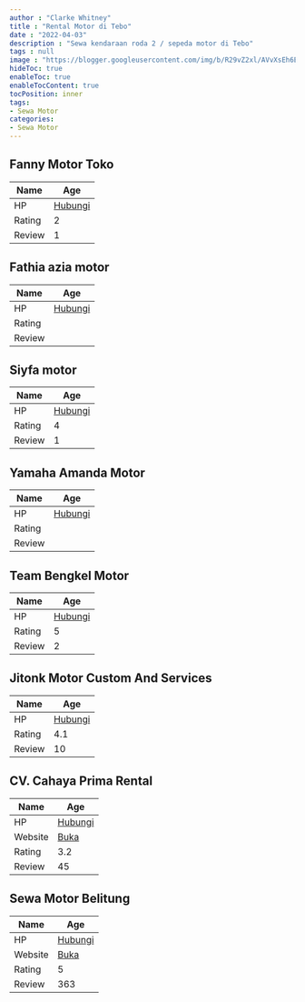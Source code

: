 ```yaml
---
author : "Clarke Whitney"
title : "Rental Motor di Tebo"
date : "2022-04-03"
description : "Sewa kendaraan roda 2 / sepeda motor di Tebo"
tags : null
image : "https://blogger.googleusercontent.com/img/b/R29vZ2xl/AVvXsEh6EtpSPRT5BnbDVPco-FDuxAKGDIeSPsSw_EkyJKlBhowud47V3iI2trt9mZtkXWw5xjxV2G_dofxCTIUTGI17DLmrRueD6PSbyImajZLAW6Dq-wBym8OFR6UaAaU00tqIq5aRuyjwLj7H6yzxFL29lhpdPIQCPg1MKf5g4qL8XsMXRaqtDfg3nz-UPA/w300-h200/rental-motor-di-tebo.png"
hideToc: true
enableToc: true
enableTocContent: true
tocPosition: inner
tags:
- Sewa Motor
categories:
- Sewa Motor
---
```



## Fanny Motor Toko

Name | Age
--------|------
HP | [Hubungi](https://pcandroidplayer.blogspot.com/?clayads=https://getnumber.ndower.dev?phone=MDc0NzIxNjg0)
Rating | 2
Review | 1


## Fathia azia motor

Name | Age
--------|------
HP | [Hubungi](https://pcandroidplayer.blogspot.com/?clayads=https://getnumber.ndower.dev?phone=MDgyMzEyNDI0NTQ4)
Rating | 
Review | 


## Siyfa motor

Name | Age
--------|------
HP | [Hubungi](https://pcandroidplayer.blogspot.com/?clayads=https://getnumber.ndower.dev?phone=)
Rating | 4
Review | 1


## Yamaha Amanda Motor

Name | Age
--------|------
HP | [Hubungi](https://pcandroidplayer.blogspot.com/?clayads=https://getnumber.ndower.dev?phone=)
Rating | 
Review | 


## Team Bengkel Motor

Name | Age
--------|------
HP | [Hubungi](https://pcandroidplayer.blogspot.com/?clayads=https://getnumber.ndower.dev?phone=)
Rating | 5
Review | 2


## Jitonk Motor Custom And Services

Name | Age
--------|------
HP | [Hubungi](https://pcandroidplayer.blogspot.com/?clayads=https://getnumber.ndower.dev?phone=)
Rating | 4.1
Review | 10


## CV. Cahaya Prima Rental

Name | Age
--------|------
HP | [Hubungi](https://pcandroidplayer.blogspot.com/?clayads=https://getnumber.ndower.dev?phone=MDc0MTU5MTI0NTA=)
Website | [Buka](https://pcandroidplayer.blogspot.com/?clayads=aHR0cHM6Ly9jdi1jYWhheWEtcHJpbWEtcmVudGFsLmJ1c2luZXNzLnNpdGUv) 
Rating | 3.2
Review | 45


## Sewa Motor Belitung

Name | Age
--------|------
HP | [Hubungi](https://pcandroidplayer.blogspot.com/?clayads=https://getnumber.ndower.dev?phone=MDgxOTQ5NDg4ODg5)
Website | [Buka](https://pcandroidplayer.blogspot.com/?clayads=aHR0cHM6Ly9zZXdhLW1vdG9yLWJlbGl0dW5nLmJ1c2luZXNzLnNpdGUv) 
Rating | 5
Review | 363


